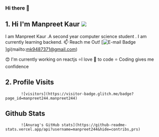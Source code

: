 ### Hi there 👋
## 1. Hi I'm Manpreet Kaur <img src="https://i.pinimg.com/originals/03/68/c2/0368c21a37cce3e3628ff8eeccc4e2a4.gif">
I am Manpreet Kaur .A second year computer science student . I am currently learning backend. 
:mailbox: Reach me Out!
[![E-mail Badge](https://https://img.shields.io/badge/mail-manpreet-blue)]gi(mailto:mk9487371@gmail.com)

:heart_eyes: I'm currently working on reactjs
:star:I love :blue_heart: to code  :star:
Coding gives me confidence

## 2. Profile Visits
           ![visitors](https://visitor-badge.glitch.me/badge?page_id=manpreet244.manpreet244)

## Github Stats

           ![Anurag's GitHub stats](https://github-readme-stats.vercel.app/api?username=manpreet244&hide=contribs,prs)

